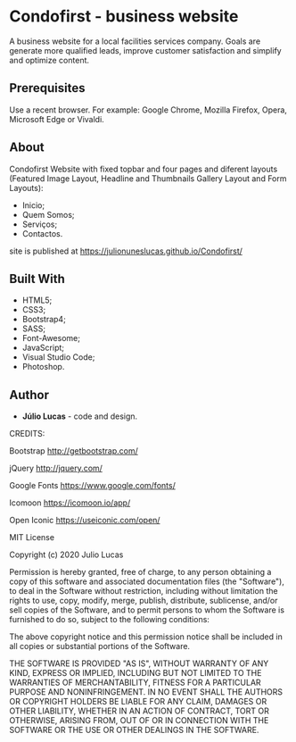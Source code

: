 
# Condofirst - business website
A business website for a local facilities services company. Goals are generate more qualified leads, improve customer satisfaction and simplify and optimize content.

## Prerequisites
Use a recent browser. For example: Google Chrome, Mozilla Firefox, Opera, Microsoft Edge or Vivaldi.

## About

Condofirst Website with fixed topbar and four pages and diferent layouts (Featured Image Layout, Headline and Thumbnails Gallery Layout and Form Layouts):
- Inicio;
- Quem Somos;
- Serviços; 
- Contactos. 

site is published at https://julionuneslucas.github.io/Condofirst/

## Built With

- HTML5;
- CSS3;
- Bootstrap4;
- SASS;
- Font-Awesome;
- JavaScript;
- Visual Studio Code;
- Photoshop.

## Author

- **Júlio Lucas** - code and design.


CREDITS:

Bootstrap
http://getbootstrap.com/

jQuery
http://jquery.com/

Google Fonts
https://www.google.com/fonts/

Icomoon
https://icomoon.io/app/

Open Iconic
https://useiconic.com/open/


MIT License

Copyright (c) 2020 Julio Lucas

Permission is hereby granted, free of charge, to any person obtaining a copy
of this software and associated documentation files (the "Software"), to deal
in the Software without restriction, including without limitation the rights
to use, copy, modify, merge, publish, distribute, sublicense, and/or sell
copies of the Software, and to permit persons to whom the Software is
furnished to do so, subject to the following conditions:

The above copyright notice and this permission notice shall be included in all
copies or substantial portions of the Software.

THE SOFTWARE IS PROVIDED "AS IS", WITHOUT WARRANTY OF ANY KIND, EXPRESS OR
IMPLIED, INCLUDING BUT NOT LIMITED TO THE WARRANTIES OF MERCHANTABILITY,
FITNESS FOR A PARTICULAR PURPOSE AND NONINFRINGEMENT. IN NO EVENT SHALL THE
AUTHORS OR COPYRIGHT HOLDERS BE LIABLE FOR ANY CLAIM, DAMAGES OR OTHER
LIABILITY, WHETHER IN AN ACTION OF CONTRACT, TORT OR OTHERWISE, ARISING FROM,
OUT OF OR IN CONNECTION WITH THE SOFTWARE OR THE USE OR OTHER DEALINGS IN THE
SOFTWARE.